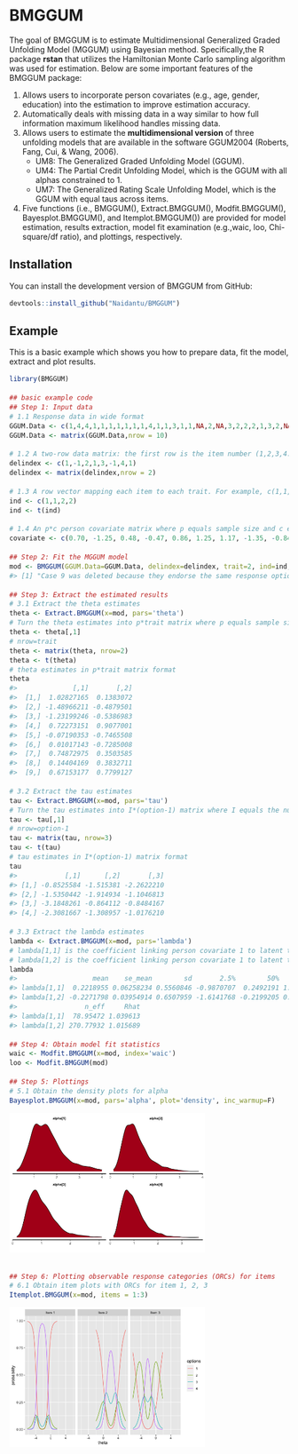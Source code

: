 
<!-- README.md is generated from README.Rmd. Please edit that file -->

# BMGGUM

<!-- badges: start -->

<!-- badges: end -->

The goal of BMGGUM is to estimate Multidimensional Generalized Graded
Unfolding Model (MGGUM) using Bayesian method. Specifically,the R
package **rstan** that utilizes the Hamiltonian Monte Carlo sampling
algorithm was used for estimation. Below are some important features of
the BMGGUM package:

1.  Allows users to incorporate person covariates (e.g., age, gender,
    education) into the estimation to improve estimation accuracy.
2.  Automatically deals with missing data in a way similar to how full
    information maximum likelihood handles missing data.
3.  Allows users to estimate the **multidimensional version** of three
    unfolding models that are available in the software GGUM2004
    (Roberts, Fang, Cui, & Wang, 2006).
      - UM8: The Generalized Graded Unfolding Model (GGUM).
      - UM4: The Partial Credit Unfolding Model, which is the GGUM with
        all alphas constrained to 1.
      - UM7: The Generalized Rating Scale Unfolding Model, which is the
        GGUM with equal taus across items.
4.  Five functions (i.e., BMGGUM(), Extract.BMGGUM(), Modfit.BMGGUM(),
    Bayesplot.BMGGUM(), and Itemplot.BMGGUM()) are provided for model
    estimation, results extraction, model fit examination (e.g.,waic,
    loo, Chi-square/df ratio), and plottings, respectively.

## Installation

You can install the development version of BMGGUM from GitHub:

``` r
devtools::install_github("Naidantu/BMGGUM")
```

## Example

This is a basic example which shows you how to prepare data, fit the
model, extract and plot results.

``` r
library(BMGGUM)

## basic example code
## Step 1: Input data
# 1.1 Response data in wide format
GGUM.Data <- c(1,4,4,1,1,1,1,1,1,1,4,1,1,3,1,1,NA,2,NA,3,2,2,2,1,3,2,NA,2,1,1,2,1,NA,NA,NA,1,3,NA,1,2)
GGUM.Data <- matrix(GGUM.Data,nrow = 10)

# 1.2 A two-row data matrix: the first row is the item number (1,2,3,4...); the second row indicates the signs of delta for each item (-1,0,1,...). For items that have negative deltas for sure, "-1" should be assigned; for items that have positive deltas, "1" should be assigned; for items whose deltas may be either positive or negative (e.g., intermediate items), "0" should assigned. We recommend at least two positive and two negative items per trait for better estimation.
delindex <- c(1,-1,2,1,3,-1,4,1)
delindex <- matrix(delindex,nrow = 2)

# 1.3 A row vector mapping each item to each trait. For example, c(1,1,1,2,2,2) means that the first 3 items belong to trait 1 and the last 3 items belong to trait 2.
ind <- c(1,1,2,2)
ind <- t(ind)

# 1.4 An p*c person covariate matrix where p equals sample size and c equals the number of covariates. The default is NULL, meaning no person covariate.
covariate <- c(0.70, -1.25, 0.48, -0.47, 0.86, 1.25, 1.17, -1.35, -0.84, -0.55)

## Step 2: Fit the MGGUM model
mod <- BMGGUM(GGUM.Data=GGUM.Data, delindex=delindex, trait=2, ind=ind, option=4, model="UM8", covariate=covariate)
#> [1] "Case 9 was deleted because they endorse the same response option across all items"

## Step 3: Extract the estimated results 
# 3.1 Extract the theta estimates 
theta <- Extract.BMGGUM(x=mod, pars='theta')
# Turn the theta estimates into p*trait matrix where p equals sample size and trait equals the number of latent traits
theta <- theta[,1]
# nrow=trait
theta <- matrix(theta, nrow=2)  
theta <- t(theta)
# theta estimates in p*trait matrix format
theta
#>              [,1]       [,2]
#>  [1,]  1.02827165  0.1383072
#>  [2,] -1.48966211 -0.4879501
#>  [3,] -1.23199246 -0.5386983
#>  [4,]  0.72273151  0.9077001
#>  [5,] -0.07190353 -0.7465508
#>  [6,]  0.01017143 -0.7285008
#>  [7,]  0.74872975  0.3503585
#>  [8,]  0.14404169  0.3832711
#>  [9,]  0.67153177  0.7799127

# 3.2 Extract the tau estimates 
tau <- Extract.BMGGUM(x=mod, pars='tau')
# Turn the tau estimates into I*(option-1) matrix where I equals the number of items and option equals the number of response options
tau <- tau[,1]
# nrow=option-1
tau <- matrix(tau, nrow=3)  
tau <- t(tau)
# tau estimates in I*(option-1) matrix format
tau
#>            [,1]      [,2]       [,3]
#> [1,] -0.8525584 -1.515381 -2.2622210
#> [2,] -1.5350442 -1.914934 -1.1046813
#> [3,] -3.1848261 -0.864112 -0.8484167
#> [4,] -2.3081667 -1.308957 -1.0176210

# 3.3 Extract the lambda estimates 
lambda <- Extract.BMGGUM(x=mod, pars='lambda')
# lambda[1,1] is the coefficient linking person covariate 1 to latent trait 1
# lambda[1,2] is the coefficient linking person covariate 1 to latent trait 2
lambda
#>                   mean    se_mean        sd       2.5%        50%     97.5%
#> lambda[1,1]  0.2218955 0.06258234 0.5560846 -0.9870707  0.2492191 1.2429283
#> lambda[1,2] -0.2271798 0.03954914 0.6507959 -1.6141768 -0.2199205 0.9996559
#>                 n_eff     Rhat
#> lambda[1,1]  78.95472 1.039613
#> lambda[1,2] 270.77932 1.015689

## Step 4: Obtain model fit statistics 
waic <- Modfit.BMGGUM(x=mod, index='waic')
loo <- Modfit.BMGGUM(mod)

## Step 5: Plottings
# 5.1 Obtain the density plots for alpha
Bayesplot.BMGGUM(x=mod, pars='alpha', plot='density', inc_warmup=F)
```

<img src="man/figures/README-example-1.png" width="70%" />

``` r

## Step 6: Plotting observable response categories (ORCs) for items
# 6.1 Obtain item plots with ORCs for item 1, 2, 3
Itemplot.BMGGUM(x=mod, items = 1:3)
```

<img src="man/figures/README-example-2.png" width="70%" />
